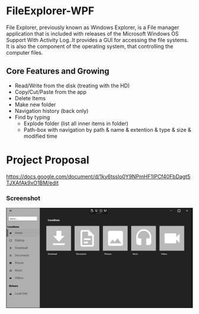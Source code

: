 # FileExplorer-WPF
File Explorer, previously known as Windows Explorer, is a  File manager application that is included with releases of the Microsoft Windows OS Support With Activity Log..It provides a GUI for accessing the file systems. It is also the component of the operating system, that controlling the computer files. 
## Core Features and Growing
  - Read/Write from the disk (treating with the HD)
  - Copy/Cut/Paste from the app
  - Delete Items
  - Make new folder
  - Navigation history (back only)
  - Find by typing
	- Explode folder (list all inner items in folder)
	- Path-box with navigation by path & name & extention & type & size & modified time 
# Project Proposal
https://docs.google.com/document/d/1ky6tsslo0Y9NPmHF1IPCf40FbDagt5TJXAfAk9xO1BM/edit
### Screenshot

![Dayoftheweek_alcohol](https://github.com/AmiinaAhmed/FileExplorer-WPF/blob/master/Screenshot/Capture.png)


